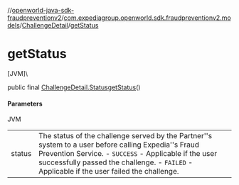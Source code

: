 //[openworld-java-sdk-fraudpreventionv2](../../../index.md)/[com.expediagroup.openworld.sdk.fraudpreventionv2.models](../index.md)/[ChallengeDetail](index.md)/[getStatus](get-status.md)

# getStatus

[JVM]\

public final [ChallengeDetail.Status](-status/index.md)[getStatus](get-status.md)()

#### Parameters

JVM

| | |
|---|---|
| status | The status of the challenge served by the Partner''s system to a user before calling Expedia''s Fraud Prevention Service. - `SUCCESS` - Applicable if the user successfully passed the challenge. - `FAILED` - Applicable if the user failed the challenge. |
